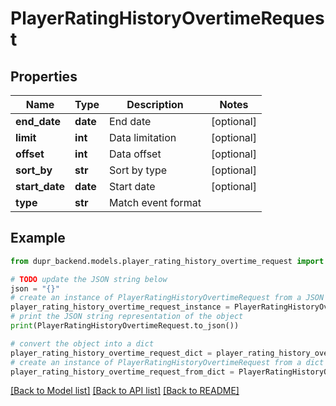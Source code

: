 # PlayerRatingHistoryOvertimeRequest


## Properties

Name | Type | Description | Notes
------------ | ------------- | ------------- | -------------
**end_date** | **date** | End date | [optional] 
**limit** | **int** | Data limitation | [optional] 
**offset** | **int** | Data offset | [optional] 
**sort_by** | **str** | Sort by type | [optional] 
**start_date** | **date** | Start date | [optional] 
**type** | **str** | Match event format | 

## Example

```python
from dupr_backend.models.player_rating_history_overtime_request import PlayerRatingHistoryOvertimeRequest

# TODO update the JSON string below
json = "{}"
# create an instance of PlayerRatingHistoryOvertimeRequest from a JSON string
player_rating_history_overtime_request_instance = PlayerRatingHistoryOvertimeRequest.from_json(json)
# print the JSON string representation of the object
print(PlayerRatingHistoryOvertimeRequest.to_json())

# convert the object into a dict
player_rating_history_overtime_request_dict = player_rating_history_overtime_request_instance.to_dict()
# create an instance of PlayerRatingHistoryOvertimeRequest from a dict
player_rating_history_overtime_request_from_dict = PlayerRatingHistoryOvertimeRequest.from_dict(player_rating_history_overtime_request_dict)
```
[[Back to Model list]](../README.md#documentation-for-models) [[Back to API list]](../README.md#documentation-for-api-endpoints) [[Back to README]](../README.md)


